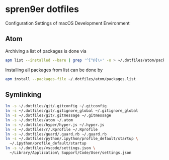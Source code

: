 # spren9er dotfiles

Configuration Settings of macOS Development Environment

## Atom

Archiving a list of packages is done via

```bash
apm list --installed --bare | grep '^[^@]\+' -o > ~/.dotfiles/atom/packages.list
```
Installing all packages from list can be done by

```bash
apm install --packages-file ~/.dotfiles/atom/packages.list
```

## Symlinking

```bash
ln -s ~/.dotfiles/git/.gitconfig ~/.gitconfig
ln -s ~/.dotfiles/git/.gitignore_global ~/.gitignore_global
ln -s ~/.dotfiles/git/.gitmessage ~/.gitmessage
ln -s ~/.dotfiles/atom ~/.atom
ln -s ~/.dotfiles/hyper/hyper.js ~/.hyper.js
ln -s ~/.dotfiles/r/.Rprofile ~/.Rprofile
ln -s ~/.dotfiles/guard/.guard.rb ~/.guard.rb
ln -s ~/.dotfiles/python/.ipython/profile_default/startup \
  ~/.ipython/profile_default/startup
ln -s ~/.dotfiles/vscode/settings.json \
  ~/Library/Application\ Support/Code/User/settings.json
```
